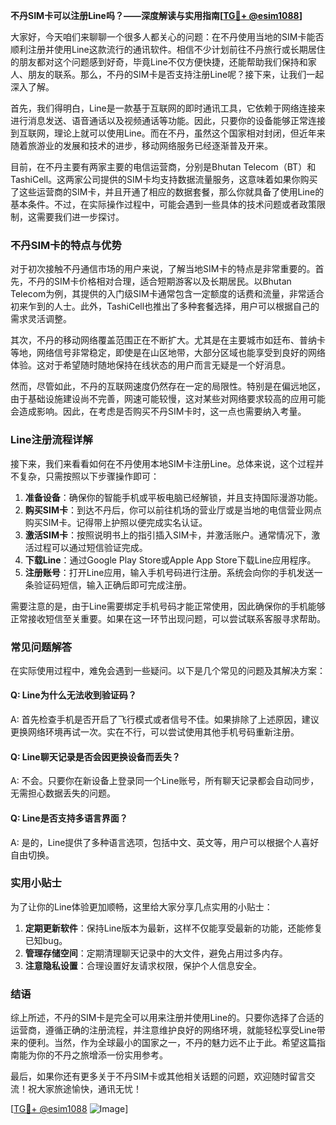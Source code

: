 **不丹SIM卡可以注册Line吗？——深度解读与实用指南[[TG💪+ @esim1088](https://t.me/s/esim1088)]**

大家好，今天咱们来聊聊一个很多人都关心的问题：在不丹使用当地的SIM卡能否顺利注册并使用Line这款流行的通讯软件。相信不少计划前往不丹旅行或长期居住的朋友都对这个问题感到好奇，毕竟Line不仅方便快捷，还能帮助我们保持和家人、朋友的联系。那么，不丹的SIM卡是否支持注册Line呢？接下来，让我们一起深入了解。

首先，我们得明白，Line是一款基于互联网的即时通讯工具，它依赖于网络连接来进行消息发送、语音通话以及视频通话等功能。因此，只要你的设备能够正常连接到互联网，理论上就可以使用Line。而在不丹，虽然这个国家相对封闭，但近年来随着旅游业的发展和技术的进步，移动网络服务已经逐渐普及开来。

目前，在不丹主要有两家主要的电信运营商，分别是Bhutan Telecom（BT）和TashiCell。这两家公司提供的SIM卡均支持数据流量服务，这意味着如果你购买了这些运营商的SIM卡，并且开通了相应的数据套餐，那么你就具备了使用Line的基本条件。不过，在实际操作过程中，可能会遇到一些具体的技术问题或者政策限制，这需要我们进一步探讨。

### 不丹SIM卡的特点与优势

对于初次接触不丹通信市场的用户来说，了解当地SIM卡的特点是非常重要的。首先，不丹的SIM卡价格相对合理，适合短期游客以及长期居民。以Bhutan Telecom为例，其提供的入门级SIM卡通常包含一定额度的话费和流量，非常适合初来乍到的人士。此外，TashiCell也推出了多种套餐选择，用户可以根据自己的需求灵活调整。

其次，不丹的移动网络覆盖范围正在不断扩大。尤其是在主要城市如廷布、普纳卡等地，网络信号非常稳定，即使是在山区地带，大部分区域也能享受到良好的网络体验。这对于希望随时随地保持在线状态的用户而言无疑是一个好消息。

然而，尽管如此，不丹的互联网速度仍然存在一定的局限性。特别是在偏远地区，由于基础设施建设尚不完善，网速可能较慢，这对某些对网络要求较高的应用可能会造成影响。因此，在考虑是否购买不丹SIM卡时，这一点也需要纳入考量。

### Line注册流程详解

接下来，我们来看看如何在不丹使用本地SIM卡注册Line。总体来说，这个过程并不复杂，只需按照以下步骤操作即可：

1. **准备设备**：确保你的智能手机或平板电脑已经解锁，并且支持国际漫游功能。
2. **购买SIM卡**：到达不丹后，你可以前往机场的营业厅或是当地的电信营业网点购买SIM卡。记得带上护照以便完成实名认证。
3. **激活SIM卡**：按照说明书上的指引插入SIM卡，并激活账户。通常情况下，激活过程可以通过短信验证完成。
4. **下载Line**：通过Google Play Store或Apple App Store下载Line应用程序。
5. **注册账号**：打开Line应用，输入手机号码进行注册。系统会向你的手机发送一条验证码短信，输入正确后即可完成注册。

需要注意的是，由于Line需要绑定手机号码才能正常使用，因此确保你的手机能够正常接收短信至关重要。如果在这一环节出现问题，可以尝试联系客服寻求帮助。

### 常见问题解答

在实际使用过程中，难免会遇到一些疑问。以下是几个常见的问题及其解决方案：

#### Q: Line为什么无法收到验证码？
A: 首先检查手机是否开启了飞行模式或者信号不佳。如果排除了上述原因，建议更换网络环境再试一次。实在不行，可以尝试使用其他手机号码重新注册。

#### Q: Line聊天记录是否会因更换设备而丢失？
A: 不会。只要你在新设备上登录同一个Line账号，所有聊天记录都会自动同步，无需担心数据丢失的问题。

#### Q: Line是否支持多语言界面？
A: 是的，Line提供了多种语言选项，包括中文、英文等，用户可以根据个人喜好自由切换。

### 实用小贴士

为了让你的Line体验更加顺畅，这里给大家分享几点实用的小贴士：

1. **定期更新软件**：保持Line版本为最新，这样不仅能享受最新的功能，还能修复已知bug。
2. **管理存储空间**：定期清理聊天记录中的大文件，避免占用过多内存。
3. **注意隐私设置**：合理设置好友请求权限，保护个人信息安全。

### 结语

综上所述，不丹的SIM卡是完全可以用来注册并使用Line的。只要你选择了合适的运营商，遵循正确的注册流程，并注意维护良好的网络环境，就能轻松享受Line带来的便利。当然，作为全球最小的国家之一，不丹的魅力远不止于此。希望这篇指南能为你的不丹之旅增添一份实用参考。

最后，如果你还有更多关于不丹SIM卡或其他相关话题的问题，欢迎随时留言交流！祝大家旅途愉快，通讯无忧！

[[TG💪+ @esim1088](https://t.me/s/esim1088) ![Image](https://i.postimg.cc/4NQfJmqS/Snipaste-2025-05-13-00-14-12.png)]